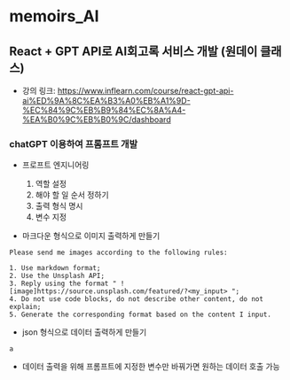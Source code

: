# memoirs_AI

## React + GPT API로 AI회고록 서비스 개발 (원데이 클래스)
- 강의 링크: https://www.inflearn.com/course/react-gpt-api-ai%ED%9A%8C%EA%B3%A0%EB%A1%9D-%EC%84%9C%EB%B9%84%EC%8A%A4-%EA%B0%9C%EB%B0%9C/dashboard

### chatGPT 이용하여 프롬프트 개발
- 프로프트 엔지니어링
    1. 역할 설정
    2. 해야 할 일 순서 정하기
    3. 출력 형식 명시
    4. 변수 지정

- 마크다운 형식으로 이미지 출력하게 만들기
```
Please send me images according to the following rules:

1. Use markdown format;
2. Use the Unsplash API;
3. Reply using the format " ![image]https://source.unsplash.com/featured/?<my_input> ";
4. Do not use code blocks, do not describe other content, do not explain;
5. Generate the corresponding format based on the content I input.
```

- json 형식으로 데이터 출력하게 만들기
```
a
```


- 데이터 출력을 위해 프롬프트에 지정한 변수만 바꿔가면 원하는 데이터 호출 가능





